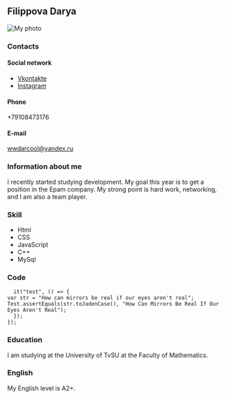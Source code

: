 ## Filippova Darya

![My photo](https://raw.githubusercontent.com/darfilp/rsschool-cv/gh-pages/322ee.jpg)

### Contacts

#### Social network

- [Vkontakte](https://vk.com/id_darfil)
- [Instagram](https://www.instagram.com/darfilp/)

#### Phone

+79108473176

#### E-mail

wwdarcool@yandex.ru

### Information about me

I recently started studying development. My goal this year is to get a position in the Epam company. My strong point is hard work, networking, and I am also a team player.

### Skill

- Html
- CSS
- JavaScript
- C++
- MySql

### Code

```describe("Tests", () => {
  it("test", () => {
var str = "How can mirrors be real if our eyes aren't real";
Test.assertEquals(str.toJadenCase(), "How Can Mirrors Be Real If Our Eyes Aren't Real");
  });
});
```

### Education

I am studying at the University of TvSU at the Faculty of Mathematics.

### English

My English level is A2+.
